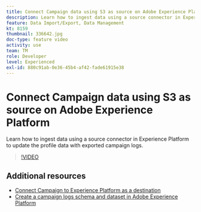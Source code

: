 ```yaml
---
title: Connect Campaign data using S3 as source on Adobe Experience Platform
description: Learn how to ingest data using a source connector in Experience Platform to update the profile data with exported campaign logs.
feature: Data Import/Export, Data Management
kt: 8159
thumbnail: 336642.jpg
doc-type: feature video
activity: use
team: TM
role: Developer
level: Experienced
exl-id: 880c91ab-0e36-45b4-af42-fade61915e38
---
```

# Connect Campaign data using S3 as source on Adobe Experience Platform

Learn how to ingest data using a source connector in Experience Platform to update the profile data with exported campaign logs.

>[!VIDEO](https://video.tv.adobe.com/v/336642?quality=12)

## Additional resources

* [Connect Campaign to Experience Platform as a destination](/help/tutorial-integrate-with-experience-platform/connect-campaign-to-experience-platform-as-destination.md)
* [Create a campaign logs schema and dataset in Adobe Experience Platform](/help/tutorial-integrate-with-experience-platform/create-a-campaign-logs-schema-and-dataset-in-experience-platform.md)
